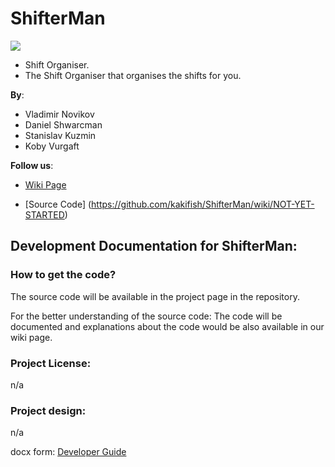 ShifterMan
==========
<p style="image align: left"><img src="https://github.com/kakifish/ShifterMan/blob/master/Documents/shifterMan.jpg?raw=true"/></p>


* Shift Organiser.
* The Shift Organiser that organises the shifts for you.

__By__:
* Vladimir Novikov 
* Daniel Shwarcman   
* Stanislav Kuzmin
* Koby Vurgaft

__Follow us__:

-    [Wiki Page](https://github.com/kakifish/ShifterMan/wiki/ShifterMan)

-   [Source Code] (https://github.com/kakifish/ShifterMan/wiki/NOT-YET-STARTED)

## Development Documentation for ShifterMan:

### How to get the code?

The source code will be available in the project page in the repository.

For the better understanding of the source code:
The code will be documented and explanations about the code would be also available in our wiki page.

### Project License:

n/a

### Project design:

n/a

docx form: [Developer Guide](https://github.com/kakifish/ShifterMan/wiki/NOT-YET-STARTED)
